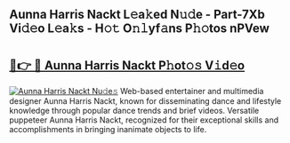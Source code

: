 ## Aunna Harris Nackt L𝚎a𝚔ed N𝚞𝚍e - Part-7Xb Vi𝚍𝚎o L𝚎a𝚔s - H𝚘𝚝 O𝚗𝚕yf𝚊ns P𝚑𝚘tos nPVew

# <h2><a href="http://kf39ag2.oniu.top/?m=Aunna+Harris+Nackt">🔗👉 🔴 Aunna Harris Nackt P𝚑ot𝚘𝚜 V𝚒d𝚎o</a></h2>

[![Aunna Harris Nackt Nu𝚍e𝚜](https://i.imgur.com/0qMVB7G.gif)](http://kf39ag2.oniu.top/?m=Aunna+Harris+Nackt)
Web-based entertainer and multimedia designer Aunna Harris Nackt, known for disseminating dance and lifestyle knowledge through popular dance trends and brief videos. Versatile puppeteer Aunna Harris Nackt, recognized for their exceptional skills and accomplishments in bringing inanimate objects to life.  
